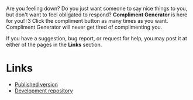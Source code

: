 Are you feeling down? Do you just want someone to say nice things to you, but don't want to feel obligated to respond? **Compliment Generator** is here for you! :3 Click the compliment button as many times as you want. Compliment Generator will never get tired of complimenting you.

If you have a suggestion, bug report, or request for help, you may post it at either of the pages in the **Links** section.

# Links

- [Published version](https://helado.itch.io/compliment-generator)
- [Development repository](https://github.com/HeladoDeBrownie/Compliment-Generator)
